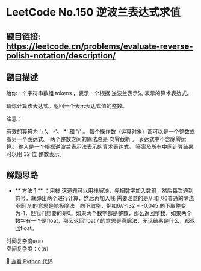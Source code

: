 # LeetCode No.150 逆波兰表达式求值

## 题目链接: https://leetcode.cn/problems/evaluate-reverse-polish-notation/description/

## 题目描述
给你一个字符串数组 tokens ，表示一个根据 逆波兰表示法 表示的算术表达式。

请你计算该表达式。返回一个表示表达式值的整数。

注意：

有效的算符为 '+'、'-'、'*' 和 '/' 。
每个操作数（运算对象）都可以是一个整数或者另一个表达式。
两个整数之间的除法总是 向零截断 。
表达式中不含除零运算。
输入是一个根据逆波兰表示法表示的算术表达式。
答案及所有中间计算结果可以用 32 位 整数表示。

## 解题思路
- ** 方法 1 ** ：用栈
这道题可以用栈解决，先把数字加入数组，然后每次遇到符号，就弹出两个进行计算，然后再加入栈
需要注意的是// 和 /和普通的除法不同
// 的意思是地板除法，向下取整，例如6//-132 = -0.045 向下取整变为-1，但我们想要的是0。如果两个数字都是整数，那么返回整数，如果两个数字有一个是float，那么返回float
/ 的意思是真除法，无论结果是什么，都返回float。

时间复杂度`O(N)`  
空间复杂度：`O(N)`

📌 [查看 Python 代码](../solutions/python/No_150_逆波兰表达式求值.py)